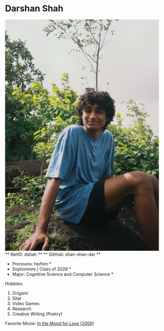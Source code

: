 # Darshan Shah
![Darshan's Picture](image.jpg)
** NetID: dshah **
** GitHub: shan-shan-dar **
* Pronouns: he/him *
* Sophomore | Class of 2028 *
* Major: Cognitive Science and Computer Science *

Hobbies:
1. Origami
2. Sitar
3. Video Games
4. Research
5. Creative Writing (Poetry)

Favorite Movie: [In the Mood for Love (2000) ](https://letterboxd.com/film/in-the-mood-for-love/)
